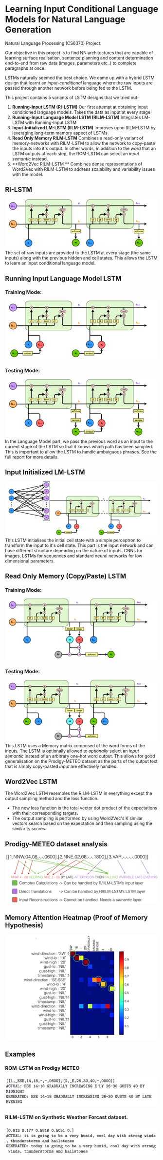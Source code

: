 # Learning Input Conditional Language Models for Natural Language Generation

Natural Language Processing (CS6370) Project.


Our objective in this project is to find NN architectures that are capable of learning surface realisation, sentence planning and content determination end-to-end from raw data (images, parameters etc..) to complete paragraphs at once.

LSTMs naturally seemed the best choice. 
We came up with a hybrid LSTM design that learnt an _input-conditional_ language where the raw inputs are passed through another network before being fed to the LSTM.

This project contains 5 variants of LSTM designs that we tried out:

1. **Running-Input LSTM (RI-LSTM)**
Our first attempt at obtaining input conditioned language models. Takes the data as input at every stage
2. **Running-Input Language Model LSTM (RILM-LSTM)** 
Integrates LM-LSTM with Running-Input LSTM
3. **Input-Initialized LM-LSTM (IILM-LSTM)**
Improves upon RILM-LSTM by leveraging long-term memory aspect of LSTMs
4. **Read Only Memory RILM-LSTM**
Combines a read-only variant of memory-networks with RILM-LSTM to allow the network to copy-paste the inputs into it's output. In other words, in addition to the _word_ that an LSTM outputs at each step, the ROM-LSTM can select an _input semantic_ instead.
5. **Word2Vec RILM-LSTM **
Combines dense representations of Word2Vec with RILM-LSTM to address scalability and variability issues with the model.

## RI-LSTM
![](/images/ri_lstm.png)
The set of raw inputs are provided to the LSTM at every stage (the same inputs) along with the previous hidden and cell states. This allows the LSTM to learn an input conditional language model.

## Running Input Language Model LSTM
### Training Mode:
![](/images/lm_lstm_train.png)
### Testing Mode:
![](/images/lm_lstm_test.png)
In the Language Model part, we pass the previous word as an input to the current stage of the LSTM so that it knows which path has been sampled. This is important to allow the LSTM to handle ambuiguous phrases. See the full report for more details.

## Input Initialized LM-LSTM
![](/images/ii_lstm1.png)
This LSTM initialises the initial cell state with a simple perceptron to transform the input to it's cell state. This part is the input network and can have different structure depending on the nature of inputs. CNNs for images, LSTMs for sequences and standard neural networks for low dimensional parameters.

## Read Only Memory (Copy/Paste) LSTM
### Training Mode:
![](/images/rilm_train.png)
### Testing Mode:
![](/images/rilm_test.png)
This LSTM uses a Memory matrix composed of the word forms of the inputs. The LSTM is optionally allowed to _optionally_ select an _input semantic_ instead of an arbitrary one-hot word output.
This allows for good generalisation on the Prodigy-METEO dataset as the parts of the output text that is simply copy-pasted _input_ are effectively handled.

## Word2Vec LSTM
The Word2Vec LSTM resembles the RILM-LSTM in everything except the output sampling method and the loss function.
- The new loss function is the total vector dot product of the expectations with their corresponding targets.
- The output sampling is performed by using Word2Vec's K similar vectors search based on the expectation and then sampling using the similarity scores.

## Prodigy-METEO dataset analysis
![prodigy-example.png](/prodigy-example.png)
## Memory Attention Heatmap (Proof of Memory Hypothesis)
![memory-attention.png](/memory-attention.png)

## Examples
### ROM-LSTM on Prodigy METEO
![rom-eg-end.png](/rom-eg-end.png)
### RILM-LSTM on Synthetic Weather Forcast dataset.
![rilm-eg-end.png](/rilm-eg-end.png)




